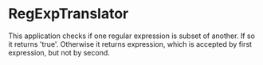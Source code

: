 RegExpTranslator
================

This application checks if one regular expression is subset of another. If so it returns 'true'. Otherwise it returns expression, which is accepted by first expression, but not by second.
